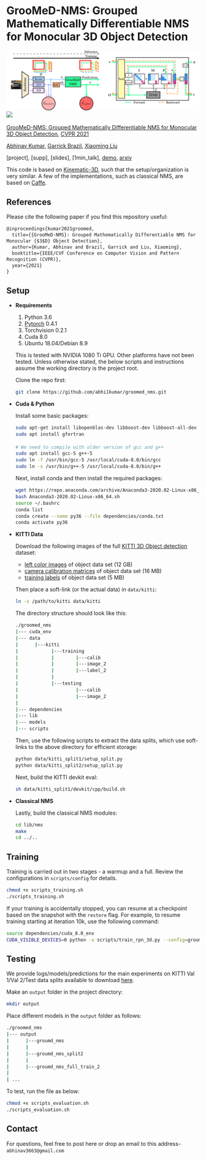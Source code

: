 # GrooMeD-NMS: Grouped Mathematically Differentiable NMS for Monocular 3D Object Detection

<img src="images/groomed_nms.png" width="1024">
<img src="images/demo.gif">

[GrooMeD-NMS: Grouped Mathematically Differentiable NMS for Monocular 3D Object Detection](https://arxiv.org/pdf/2103.17202.pdf), [CVPR 2021](http://cvpr2021.thecvf.com/)

[Abhinav Kumar](https://sites.google.com/view/abhinavkumar/), [Garrick Brazil](https://garrickbrazil.com/), [Xiaoming Liu](http://www.cse.msu.edu/~liuxm/index2.html)

[project], [supp], [slides], [1min_talk], [demo](https://www.youtube.com/watch?v=PWctKkyWrno), [arxiv](https://arxiv.org/pdf/2103.17202.pdf)

This code is based on [Kinematic-3D](https://github.com/garrickbrazil/kinematic3d), such that the setup/organization is very similar. A few of the implementations, such as classical NMS, are based on [Caffe](https://caffe.berkeleyvision.org/install_apt.html).

## References

Please cite the following paper if you find this repository useful:
```
@inproceedings{kumar2021groomed,
  title={{GrooMeD-NMS}: Grouped Mathematically Differentiable NMS for Monocular {$3$D} Object Detection},
  author={Kumar, Abhinav and Brazil, Garrick and Liu, Xiaoming},
  booktitle={IEEE/CVF Conference on Computer Vision and Pattern Recognition (CVPR)},
  year={2021}
}
```


## Setup

- **Requirements**

    1. Python 3.6
    2. [Pytorch](http://pytorch.org) 0.4.1
    3. Torchvision 0.2.1
    4. Cuda 8.0
    5. Ubuntu 18.04/Debian 8.9

    This is tested with NVIDIA 1080 Ti GPU. Other platforms have not been tested. Unless otherwise stated, the below scripts and instructions assume the working directory is the project root. 
    
    Clone the repo first:
    ```bash
    git clone https://github.com/abhi1kumar/groomed_nms.git
    ```

- **Cuda & Python**

    Install some basic packages:
    ```bash
    sudo apt-get install libopenblas-dev libboost-dev libboost-all-dev git
    sudo apt install gfortran
    
    # We need to compile with older version of gcc and g++
    sudo apt install gcc-5 g++-5
    sudo ln -f /usr/bin/gcc-5 /usr/local/cuda-8.0/bin/gcc
    sudo ln -s /usr/bin/g++-5 /usr/local/cuda-8.0/bin/g++
    ```

    Next, install conda and then install the required packages:
    
    ```bash
    wget https://repo.anaconda.com/archive/Anaconda3-2020.02-Linux-x86_64.sh
    bash Anaconda3-2020.02-Linux-x86_64.sh
    source ~/.bashrc
    conda list
    conda create --name py36 --file dependencies/conda.txt
    conda activate py36
    ```

- **KITTI Data**

    Download the following images of the full [KITTI 3D Object detection](http://www.cvlibs.net/datasets/kitti/eval_object.php?obj_benchmark=3d)  dataset:
    
    - [left color images](https://s3.eu-central-1.amazonaws.com/avg-kitti/data_object_image_2.zip) of object data set (12 GB)
    - [camera calibration matrices](https://s3.eu-central-1.amazonaws.com/avg-kitti/data_object_calib.zip)  of object data set (16 MB)
    - [training labels](https://s3.eu-central-1.amazonaws.com/avg-kitti/data_object_label_2.zip) of object data set (5 MB)
    
    Then place a soft-link (or the actual data) in `data/kitti`:

	```bash
	ln -s /path/to/kitti data/kitti
	```
    
    The directory structure should look like this:
    
    ```bash
    ./groomed_nms
    |--- cuda_env
    |--- data
    |      |---kitti
    |            |---training
    |            |        |---calib
    |            |        |---image_2
    |            |        |---label_2
    |            |
    |            |---testing
    |                     |---calib
    |                     |---image_2
    |
    |--- dependencies
    |--- lib
    |--- models
    |--- scripts
    ```

	Then, use the following scripts to extract the data splits, which use soft-links to the above directory for efficient storage:

    ```bash
    python data/kitti_split1/setup_split.py
    python data/kitti_split2/setup_split.py
    ```
    
    Next, build the KITTI devkit eval:

	```bash
	sh data/kitti_split1/devkit/cpp/build.sh
	```

    
- **Classical NMS**

    Lastly, build the classical NMS modules:
    
    ```bash
	cd lib/nms
	make
	cd ../..
	```

## Training

Training  is carried out in two stages - a warmup and a full. Review the configurations in `scripts/config` for details. 

```bash 
chmod +x scripts_training.sh
./scripts_training.sh
```

If your training is accidentally stopped, you can resume at a checkpoint based on the snapshot with the `restore` flag. For example, to resume training starting at iteration 10k, use the following command:

```bash
source dependencies/cuda_8.0_env
CUDA_VISIBLE_DEVICES=0 python -u scripts/train_rpn_3d.py --config=groumd_nms --restore=10000
```


## Testing

We provide logs/models/predictions for the main experiments on KITTI Val 1/Val 2/Test data splits available to download [here](https://drive.google.com/file/d/1XjwHtkByOK9YEiK4MLn6B_s1GqLjP8M-/view?usp=sharing).

Make an `output` folder in the project directory:

```bash
mkdir output
```

Place different models in the `output` folder as follows:

```bash
./groomed_nms
|--- output
|      |---groumd_nms
|      |
|      |---groumd_nms_split2
|      |
|      |---groumd_nms_full_train_2
|
| ...
```

To test, run the file as below:

```bash
chmod +x scripts_evaluation.sh
./scripts_evaluation.sh
```


## Contact
For questions, feel free to post here or drop an email to this address- ```abhinav3663@gmail.com```
